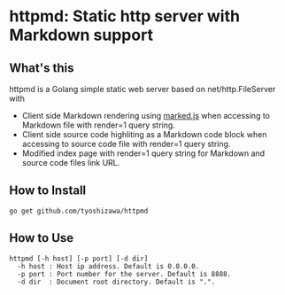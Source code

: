 # httpmd: Static http server with Markdown support
## What's this
httpmd is a Golang simple static web server based on net/http.FileServer with
* Client side Markdown rendering using [marked.js](https://github.com/chjj/marked) when accessing to Markdown file with render=1 query string.
* Client side source code highliting as a Markdown code block when accessing to source code file with render=1 query string.
* Modified index page with render=1 query string for Markdown and source code files link URL.

## How to Install
```shell
go get github.com/tyoshizawa/httpmd
```

## How to Use
```
httpmd [-h host] [-p port] [-d dir]
  -h host : Host ip address. Default is 0.0.0.0.
  -p port : Port number for the server. Default is 8888.
  -d dir  : Document root directory. Default is ".".
```

